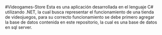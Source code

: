 #Videogames-Store
Esta es una aplicación desarrollada en el lenguaje C# utilizando .NET, la cual busca representar el funcionamiento de una tienda de videojuegos, para su correcto funcionamiento se debe primero agregar la base de datos contenida en este repositorio, la cual es una base de datos en sql server.
